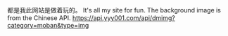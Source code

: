 都是我此网站是做着玩的。
It's all my site for fun.
The background image is from the Chinese API.
https://api.yyy001.com/api/dmimg?category=moban&type=img

